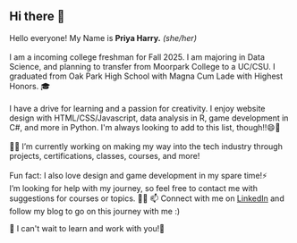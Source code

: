 ## Hi there 👋
Hello everyone!
My Name is **Priya Harry.** *(she/her)* <br><br>
I am a incoming college freshman for Fall 2025. I am majoring in Data Science, and planning to transfer from Moorpark College to a UC/CSU. I graduated from Oak Park High School with Magna Cum Lade with Highest Honors. 🎓 <br><br>
I have a drive for learning and a passion for creativity. I enjoy website design with HTML/CSS/Javascript, data analysis in R, game development in C#, and more in Python. I'm always looking to add to this list, 
though!!😄📖<br><br>
🔭🌱 I’m currently working on making my way into the tech industry through projects, certifications, classes, courses, and more! <br><br>
Fun fact: I also love design and game development in my spare time!⚡<br>
 I’m looking for help with my journey, so feel free to contact me with suggestions for courses or topics. 🤔💬
📫 Connect with me on [LinkedIn](https://www.linkedin.com/in/priya-harry/) and follow my blog to go on this journey with me :)

🚀 I can't wait to learn and work with you!💬
